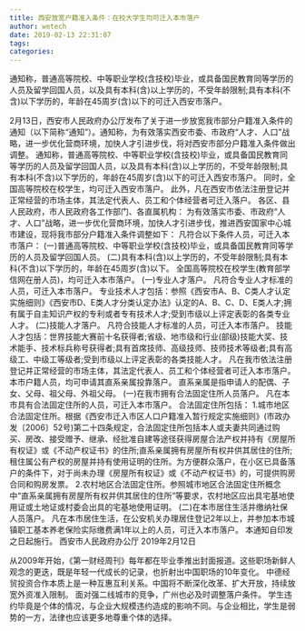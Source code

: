 ```yaml
---
title: 西安放宽户籍准入条件：在校大学生均可迁入本市落户
author: wetech
date: 2019-02-13 22:31:07
tags: 
categories: 
---
```

通知称，普通高等院校、中等职业学校(含技校)毕业，或具备国民教育同等学历的人员及留学回国人员，以及具有本科(含)以上学历的，不受年龄限制;具有本科(不含)以下学历的，年龄在45周岁(含)以下的可迁入西安市落户。
<!-- more -->
2月13日，西安市人民政府办公厅发布了关于进一步放宽我市部分户籍准入条件的通知（以下简称“通知”）。通知称，为有效落实西安市委、市政府“人才、人口”战略，进一步优化营商环境，加快人才引进步伐，将对西安市部分户籍准入条件做出调整。
通知称，普通高等院校、中等职业学校(含技校)毕业，或具备国民教育同等学历的人员及留学回国人员，以及具有本科(含)以上学历的，不受年龄限制;具有本科(不含)以下学历的，年龄在45周岁(含)以下的可迁入西安市落户。
同时，全国高等院校在校学生，均可迁入西安市落户。
此外，凡在西安市依法注册登记并正常经营的市场主体，其法定代表人、员工和个体经营者可迁入落户。
各区、县人民政府，市人民政府各工作部门、各直属机构：
为有效落实市委、市政府“人才、人口”战略，进一步优化营商环境，加快人才引进步伐，推进西安国家中心城市建设，现将我市部分户籍准入条件调整如下：
凡符合以下条件人员，可迁入本市落户：
(一)普通高等院校、中等职业学校(含技校)毕业，或具备国民教育同等学历的人员及留学回国人员。
(二)具有本科(含)以上学历的，不受年龄限制;具有本科(不含)以下学历的，年龄在45周岁(含)以下。
全国高等院校在校学生(教育部学信网在册人员)，均可迁入本市落户。
(一)专业人才落户。
凡符合专业人才标准的人员，可迁入本市落户。
专业技术人才包括：参照《西安市A、B、C类人才认定实施细则》《西安市D、E类人才分类认定办法》认定的A、B、C、D、E类人才;拥有属于自主知识产权的专利或者专有技术人才;受到市级以上评定表彰的各类专业人才。
(二)技能人才落户。
凡符合技能人才标准的人员，可迁入本市落户。
技能人才包括：世界技能大赛前十名获得者;省级、地市级和行业(部级)技能大奖、技术能手、技术标兵称号获得者;具有首席技师、高级技师、技师技术等级者;具有高级工、中级工等级者;受到市级以上评定表彰的各类技能人才。
凡在我市依法注册登记并正常经营的市场主体，其法定代表人、员工和个体经营者可迁入本市落户。
本市户籍人员，均可申请其直系亲属投靠落户。
直系亲属是指申请人的配偶、子女、父母、祖父母、外祖父母。
(一)在我市拥有合法固定住所人员落户。
凡在本市具有合法固定住所的人员，可迁入本市落户。
合法固定住所包括：
1.城市地区合法固定住所。根据《西安市迁入市区人口户籍准入暂行规定实施细则》(市政办发〔2006〕52号)第二十四条规定，合法固定住所包括本人或夫妻共同通过购买、房改、接受赠予、继承、经批准自建等途径获得房屋合法产权并持有《房屋所有权证》或《不动产权证书》的住所;直系亲属拥有房屋所有权并供其居住的住所;租住属公有产权的房屋并持有使用证明的住所。为方便群众落户，在小区已具备落户的条件下，对于尚未办理《房屋所有权证》或《不动产权证书》的，可提供购房合同和购房发票。
2.农村地区合法固定住所。参照城市地区合法固定住所概念中“直系亲属拥有房屋所有权并供其居住的住所”等要求，农村地区应出具宅基地使用证或土地证或村委会出具的宅基地使用证明。
(二)在本市居住生活并缴纳社保人员落户。
凡在本市居住生活，在公安机关办理居住登记2年以上，并参加本市城镇职工基本养老保险实际缴费满1年以上的人员，可迁入本市落户。
本通知自印发之日起施行。
西安市人民政府办公厅
2019年2月12日
 
 
从2009年开始，《第一财经周刊》每年都在毕业季推出封面报道。这些职场新鲜人观念的更迭，既是年轻一代成长的记录，也折射出中国职场的10年变化。
中德经贸投资合作本质上是一种互惠互利关系。中国将不断深化改革、扩大开放，持续放宽外资准入限制。
面对强二线城市的竞争，广州也必及时调整落户条件。
学生违约毕竟是个体的情况，与企业大规模违约造成的影响不同。与企业相比，学生是弱势的一方，法律也应该更多地尊重个体的选择。
